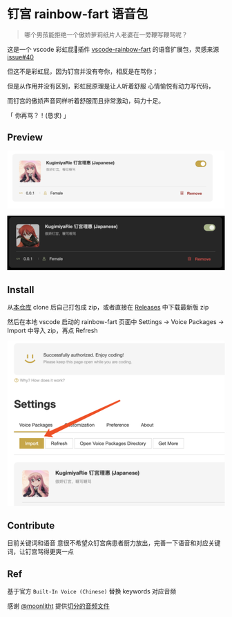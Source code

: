 # 钉宫 rainbow-fart 语音包

> 哪个男孩能拒绝一个傲娇萝莉纸片人老婆在一旁鞭写鞭骂呢？

这是一个 vscode 彩虹屁🌈插件 [vscode-rainbow-fart](https://github.com/SaekiRaku/vscode-rainbow-fart) 的语音扩展包，灵感来源 [issue#40](https://github.com/SaekiRaku/vscode-rainbow-fart/issues/40)

但这不是彩虹屁，因为钉宫并没有夸你，相反是在骂你；

但是从作用并没有区别，彩虹屁原理是让人听着舒服 心情愉悦有动力写代码，

而钉宫的傲娇声音同样听着舒服而且非常激动，码力十足。

「 你再骂？！(恳求) 」


## Preview

![kugimiya](./preview/Kugimiya-preview.png)

![kugimiya](./preview/Kugimiya-preview-dark.png)


## Install

从[本仓库](https://github.com/zthxxx/kugimiya-rainbow-fart/) clone 后自己打包成 zip，或者直接在 [Releases](https://github.com/zthxxx/kugimiya-rainbow-fart/releases) 中下载最新版 zip

然后在本地 vscode 启动的 rainbow-fart 页面中 Settings -> Voice Packages -> Import 中导入 zip，再点 Refresh

![import](./preview/import.png)


## Contribute

目前关键词和语音 意很不希望众钉宫病患者厨力放出，完善一下语音和对应关键词，让钉宫骂得更爽一点


## Ref

基于官方 `Built-In Voice (Chinese)` 替换 keywords 对应音频

感谢 [@moonlitht](https://github.com/moonlitht) 提供[切分的音频文件](https://github.com/SaekiRaku/vscode-rainbow-fart/issues/40#issuecomment-647021980)
